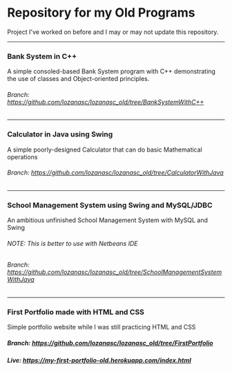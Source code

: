 # Repository for my Old Programs  
Project I've worked on before and I may or may not update this repository.
***
### Bank System in C++  
A simple consoled-based Bank System program with C++ demonstrating the use of classes and Object-oriented principles.  
###### Branch: https://github.com/lozanasc/lozanasc_old/tree/BankSystemWithC++
***
### Calculator in Java using Swing  
A simple poorly-designed Calculator that can do basic Mathematical operations  
###### Branch: https://github.com/lozanasc/lozanasc_old/tree/CalculatorWithJava  
***
### School Management System using Swing and MySQL/JDBC
An ambitious unfinished School Management System with MySQL and Swing  
###### NOTE: This is better to use with Netbeans IDE
###### Branch: https://github.com/lozanasc/lozanasc_old/tree/SchoolManagementSystemWithJava
***
### First Portfolio made with HTML and CSS  
Simple portfolio website while I was still practicing HTML and CSS
##### Branch: https://github.com/lozanasc/lozanasc_old/tree/FirstPortfolio  
##### Live: https://my-first-portfolio-old.herokuapp.com/index.html  

